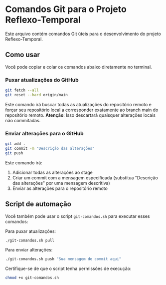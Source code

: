 # Comandos Git para o Projeto Reflexo-Temporal

Este arquivo contém comandos Git úteis para o desenvolvimento do projeto Reflexo-Temporal.

## Como usar

Você pode copiar e colar os comandos abaixo diretamente no terminal.

### Puxar atualizações do GitHub

```bash
git fetch --all
git reset --hard origin/main
```

Este comando irá buscar todas as atualizações do repositório remoto e forçar seu repositório local a corresponder exatamente ao branch main do repositório remoto. **Atenção**: Isso descartará quaisquer alterações locais não commitadas.

### Enviar alterações para o GitHub

```bash
git add .
git commit -m "Descrição das alterações"
git push
```

Este comando irá:
1. Adicionar todas as alterações ao stage
2. Criar um commit com a mensagem especificada (substitua "Descrição das alterações" por uma mensagem descritiva)
3. Enviar as alterações para o repositório remoto

## Script de automação

Você também pode usar o script `git-comandos.sh` para executar esses comandos:

Para puxar atualizações:
```bash
./git-comandos.sh pull
```

Para enviar alterações:
```bash
./git-comandos.sh push "Sua mensagem de commit aqui"
```

Certifique-se de que o script tenha permissões de execução:
```bash
chmod +x git-comandos.sh
